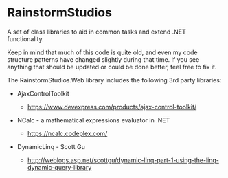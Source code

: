 # RainstormStudios
A set of class libraries to aid in common tasks and extend .NET functionality.

Keep in mind that much of this code is quite old, and even my code structure patterns have changed slightly during that time.
If you see anything that should be updated or could be done better, feel free to fix it.

The RainstormStudios.Web library includes the following 3rd party libraries:

* AjaxControlToolkit
  * https://www.devexpress.com/products/ajax-control-toolkit/

* NCalc - a mathematical expressions evaluator in .NET
  * https://ncalc.codeplex.com/

* DynamicLinq - Scott Gu
  * http://weblogs.asp.net/scottgu/dynamic-linq-part-1-using-the-linq-dynamic-query-library
